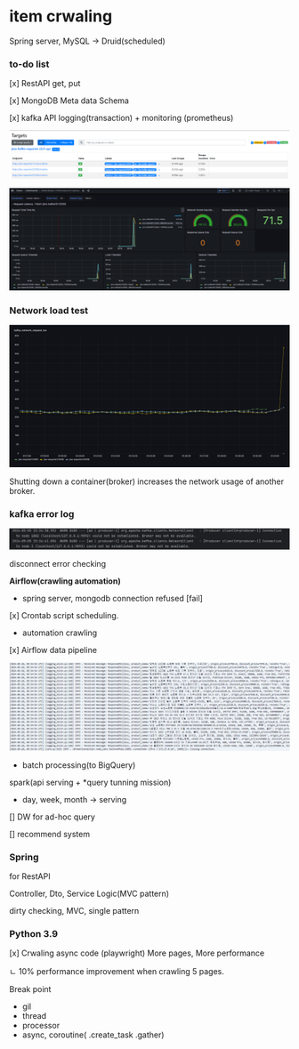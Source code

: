 # item crwaling

Spring server, MySQL -> Druid(scheduled)

### __to-do list__

[x] RestAPI get, put

[x] MongoDB Meta data Schema

[x] kafka API logging(transaction) + monitoring (prometheus)

![img](./img/1.png)

![img](./img/2.png)

### Network load test

![img](./img/3.png)

Shutting down a container(broker) increases the network usage of another broker.

### kafka error log

![img](./img/4.png)

disconnect error checking

__Airflow(crawling automation)__ 

- spring server, mongodb connection refused [fail]

[x] Crontab script scheduling.

- automation crawling

[x] Airflow data pipeline

![img](./img/5.png)

- batch processing(to BigQuery)

spark(api serving + *query tunning mission)

- day, week, month -> serving

[] DW for ad-hoc query

[] recommend system

### Spring

for RestAPI

Controller, Dto, Service Logic(MVC pattern)

dirty checking, MVC, single pattern

### Python 3.9

[x] Crwaling async code (playwright) More pages, More performance

ㄴ  10% performance improvement when crawling 5 pages.

Break point
- gil 
- thread
- processor
- async, coroutine( .create_task .gather)
